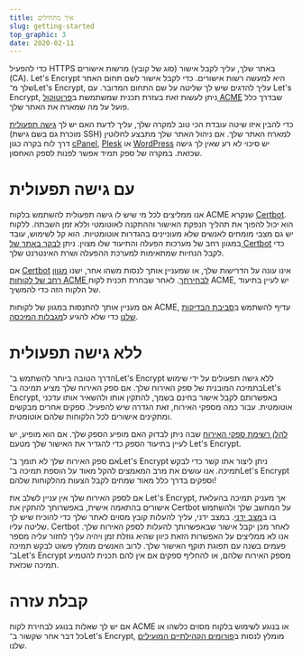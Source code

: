```yaml
---
title: איך מתחילים
slug: getting-started
top_graphic: 3
date: 2020-02-11
---
```


כדי להפעיל HTTPS באתר שלך, עליך לקבל אישור (סוג של קובץ) מרשות אישורים (CA). Let's Encrypt היא למעשה רשות אישורים. כדי לקבל אישור לשם תחום האתר שלך מ־Let's Encrypt, עליך להדגים שיש לך שליטה על שם התחום המדובר. עם Let's Encrypt, ניתן לעשות זאת בעזרת תכנית שמשתמשת ב[פרוטוקול ACME](https://tools.ietf.org/html/rfc8555) שבדרך כלל פועל על מה שמארח את האתר שלך.

כדי להבין איזו שיטה עובדת הכי טוב למקרה שלך, עליך לדעת האם יש לך [גישה תפעולית](https://en.wikipedia.org/wiki/Shell_account) (מוכרת גם בשם גישת SSH) למארח האתר שלך. אם ניהול האתר שלך מתבצע לחלוטין דרך לוח בקרה כגון [cPanel](https://cpanel.net/),‏ [Plesk](https://www.plesk.com/) או [WordPress](https://wordpress.org/) יש סיכוי לא רע שאין לך גישה שכזאת. במקרה של ספק תמיד אפשר לפנות לספק האחסון.

# עם גישה תפעולית

אנו ממליצים לכל מי שיש לו גישה תפעולית להשתמש בלקוח ACME שנקרא [Certbot][]. הוא יכול להפוך את תהליך הנפקת האישור וההתקנה לאוטומטי וללא זמן השבתה. ללקוח יש גם מצבי מומחים לאנשים שלא מעוניינים בהגדרות אוטומטיות. הוא קל לשימוש, עובד במגוון רחב של מערכות הפעלה והתיעוד שלו מצוין. ניתן [לבקר באתר של Certbot][Certbot] כדי לקבל הנחיות שמתאימות למערכת ההפעלה ושרת האינטרנט שלך.

אם [Certbot][] אינו עונה על הדרישות שלך, או שמעניין אותך לנסות משהו אחר, ישנו [מגוון רחב של לקוחות ACME לבחירתך](/docs/client-options).  לאחר שבחרת תכנית לקוח ACME, יש לעיין בתיעוד של הלקוח הזה כדי להמשיך.

אם מעניין אותך להתנסות במגוון של לקוחות ACME, עדיף להשתמש ב[סביבת הבדיקות שלנו](/docs/staging-environment) כדי שלא להגיע ל[מגבלות המיכסה](/docs/rate-limits).

# ללא גישה תפעולית

הדרך הטובה ביותר להשתמש ב־Let's Encrypt ללא גישה תפעולים על ידי שימוש בתמיכה המובנית של ספק האירוח שלך. אם ספק האירוח שלך מציע תמיכה ב־Let's Encrypt, באפשרותם לקבל אישור בחינם בשמך, להתקין אותו ולהשאיר אותו עדכני אוטומטית. עבור כמה מספקי האירוח, זאת הגדרה שיש להפעיל. ספקים אחרים מבקשים ומתקינים אישורים לכל הלקוחות שלהם אוטומטית.

[להלן רשימת ספקי האירוח](https://community.letsencrypt.org/t/web-hosting-who-support-lets-encrypt/6920) שבה ניתן לבדוק האם מופיע הספק שלך. אם הוא מופיע, יש לעיין בתיעוד הספק כדי להגדיר את האישור שלך מטעם Let's Encrypt.

אם ספק האירוח שלך לא תומך ב־Let's Encrypt ניתן ליצור אתו קשר כדי לבקש תמיכה. אנו עושים את מרב המאמצים להקל מאוד על הוספת תמיכה ב־Let's Encrypt וספקים בדרך כלל מאוד שמחים לקבל הצעות מהלקוחות שלהם!

אם לספק האירוח שלך אין עניין לשלב את Let's Encrypt, אך מעניק תמיכה בהעלאת אישורים בהתאמה אישית, באפשרותך להתקין את Certbot על המחשב שלך ולהשתמש בו ב[מצב ידני](https://certbot.eff.org/docs/using.html#manual). במצב ידני, עליך להעלות קובץ מסוים לאתר שלך כדי להוכיח שיש לך שליטה עליו. Certbot לאחר מכן יקבל אישור שבאפשרותך להעלות לספק האירוח שלך. אנו לא ממליצים על האפשרות הזאת כיוון שהיא גוזלת זמן ויהיה עליך לחזור עליה מספר פעמים בשנה עם תפוגת תוקף האישור שלך. לרוב האנשים מומלץ פשוט לבקש תמיכה ב־Let's Encrypt מספק האירוח שלהם, או להחליף ספקים אם אין להם תכנית להטמיע תמיכה שכזאת.

# קבלת עזרה

אם יש לך שאלות בנוגע לבחירת לקוח ACME או בנוגע לשימוש בלקוח מסוים כלשהו או כל דבר אחר שקשור ב־Let's Encrypt, מומלץ לנסות ב[פורומים הקהילתיים המועילים](https://community.letsencrypt.org/) שלנו.

[Certbot]: https://certbot.eff.org/ "Certbot"

[Certbot]: https://certbot.eff.org/ "Certbot"
